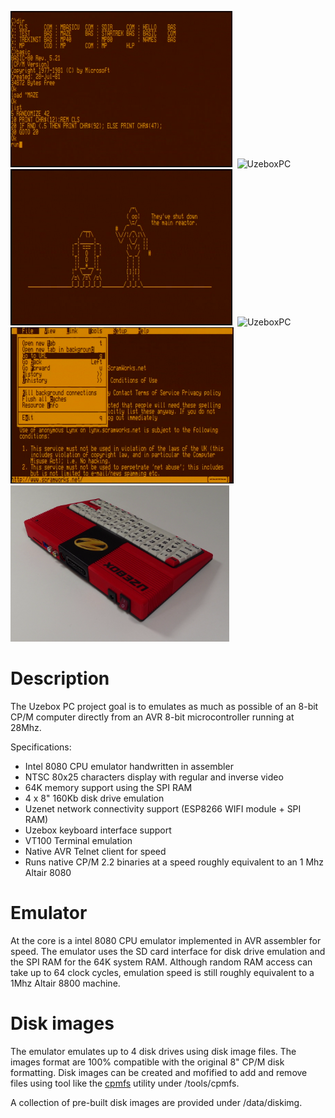 <img src="assets/uzeboxpc6.png" alt="UzeboxPC" height="250" > &nbsp;<img src="assets/uzeboxpc7.png" alt="UzeboxPC" height="250" > &nbsp;<img src="assets/uzeboxpc5.png" alt="UzeboxPC" height="250" > &nbsp;<img src="assets/uzeboxpc4.png" alt="UzeboxPC" height="250" > &nbsp;<img src="assets/uzeboxpc9.png" alt="UzeboxPC" height="250" > &nbsp;<img src="assets/uzeboxpc8.png" alt="UzeboxPC" height="250" >
# Description
The Uzebox PC project goal is to emulates as much as possible of an 8-bit CP/M computer directly from an AVR 8-bit microcontroller running at 28Mhz.  

Specifications:
 * Intel 8080 CPU emulator handwritten in assembler
 * NTSC 80x25 characters display with regular and inverse video
 * 64K memory support using the SPI RAM 
 * 4 x 8" 160Kb disk drive emulation
 * Uzenet network connectivity support (ESP8266 WIFI module + SPI RAM)
 * Uzebox keyboard interface support
 * VT100 Terminal emulation
 * Native AVR Telnet client for speed
 * Runs native CP/M 2.2 binaries at a speed roughly equivalent to an 1 Mhz Altair 8080 

# Emulator
At the core is a intel 8080 CPU emulator implemented in AVR assembler for speed. The emulator uses the SD card interface for disk drive emulation and the SPI RAM for the 64K system RAM. Although random RAM access can take up to 64 clock cycles, emulation speed is still roughly equivalent to a 1Mhz Altair 8800 machine.

# Disk images
The emulator emulates up to 4 disk drives using disk image files. The images format are 100% compatible with the original 8" CP/M disk formatting. Disk images can be created and mofified to add and remove files using tool like the [cpmfs](http://www.sydneysmith.com/wordpress/cpmfs/) utility under /tools/cpmfs.

A collection of pre-built disk images are provided under /data/diskimg.  